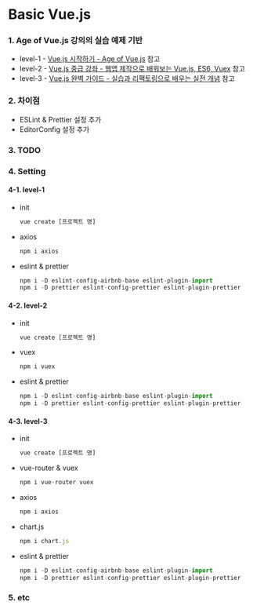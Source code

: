 # Basic Vue.js

### 1. Age of Vue.js 강의의 실습 예제 기반

* level-1 - [Vue.js 시작하기 - Age of Vue.js](https://www.inflearn.com/course/Age-of-Vuejs "Vue.js 시작하기 - Age of Vue.js") 참고
* level-2 - [Vue.js 중급 강좌 - 웹앱 제작으로 배워보는 Vue.js, ES6, Vuex](https://www.inflearn.com/course/vue-pwa-vue-js-%EC%A4%91%EA%B8%89 "Vue.js 중급 강좌 - 웹앱 제작으로 배워보는 Vue.js, ES6, Vuex") 참고
* level-3 - [Vue.js 완벽 가이드 - 실습과 리팩토링으로 배우는 실전 개념](https://www.inflearn.com/course/vue-js "Vue.js 완벽 가이드 - 실습과 리팩토링으로 배우는 실전 개념") 참고

### 2. 차이점

* ESLint & Prettier 설정 추가
* EditorConfig 설정 추가

### 3. TODO

### 4. Setting

#### 4-1. level-1

* init

    ``` javascript
    vue create [프로젝트 명]
    ```

* axios

    ``` javascript
    npm i axios
    ```

* eslint & prettier

    ``` javascript
    npm i -D eslint-config-airbnb-base eslint-plugin-import  
    npm i -D prettier eslint-config-prettier eslint-plugin-prettier
    ```

#### 4-2. level-2

* init

    ``` javascript
    vue create [프로젝트 명]
    ```

* vuex
  
    ``` javascript
    npm i vuex
    ```

* eslint & prettier

    ``` javascript
    npm i -D eslint-config-airbnb-base eslint-plugin-import  
    npm i -D prettier eslint-config-prettier eslint-plugin-prettier
    ```

#### 4-3. level-3

* init

    ``` javascript
    vue create [프로젝트 명]
    ```

* vue-router & vuex
  
    ``` javascript
    npm i vue-router vuex
    ```

* axios

    ``` javascript
    npm i axios
    ```

* chart.js
  
    ``` javascript
    npm i chart.js
    ```

* eslint & prettier

    ``` javascript
    npm i -D eslint-config-airbnb-base eslint-plugin-import  
    npm i -D prettier eslint-config-prettier eslint-plugin-prettier
    ```

### 5. etc
